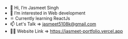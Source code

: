 - 👋 Hi, I’m Jasmeet Singh
- 👀 I’m interested in Web development
- ⚛️ Currently learning ReactJs
- 📫 Let's Talk => jasmeet5108k@gmail.com
- 🧑‍💻 Website Link => https://jasmeet-portfolio.vercel.app

<!---
Jasmeet5108/Jasmeet5108 is a ✨ special ✨ repository because its `README.md` (this file) appears on your GitHub profile.
You can click the Preview link to take a look at your changes.
--->
